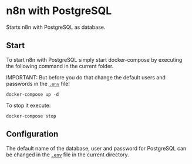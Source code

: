 n8n with PostgreSQL
===================

Starts n8n with PostgreSQL as database.

Start
-----

To start n8n with PostgreSQL simply start docker-compose by executing the following command in the current folder.

IMPORTANT: But before you do that change the default users and passwords in the [`.env`](https://github.com/posheng/n8n-postgres/blob/main/.env) file!

```
docker-compose up -d
```

To stop it execute:

```
docker-compose stop
```

Configuration
-------------

The default name of the database, user and password for PostgreSQL can be changed in the [`.env`](https://github.com/posheng/n8n-postgres/blob/main/.env) file in the current directory.
